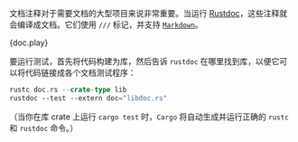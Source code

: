 文档注释对于需要文档的大型项目来说非常重要。当运行 [Rustdoc][1]，这些注释就会编译成文档。它们使用 `///` 标记，并支持 [`Markdown`][2]。

{doc.play}

要运行测试，首先将代码构建为库，然后告诉 `rustdoc` 在哪里找到库，以便它可以将代码链接成各个文档测试程序：

```rust
rustc doc.rs --crate-type lib
rustdoc --test --extern doc="libdoc.rs"
```

（当你在库 crate 上运行 `cargo test` 时，`Cargo` 将自动生成并运行正确的 `rustc` 和 `rustdoc` 命令。）

[1]: http://doc.rust-lang.org/book/documentation.html
[2]: https://en.wikipedia.org/wiki/Markdown
